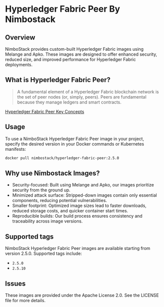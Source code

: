 # Hyperledger Fabric Peer By Nimbostack

## Overview

NimboStack provides custom-built Hyperledger Fabric images using Melange and Apko. These images are designed to offer enhanced security, reduced size, and improved performance for Hyperledger Fabric deployments.

## What is Hyperledger Fabric Peer?

> A fundamental element of a Hyperledger Fabric blockchain network is the set of peer nodes (or, simply, peers). Peers are fundamental because they manage ledgers and smart contracts.

[Hyperledger Fabric Peer Key Concepts](https://hyperledger-fabric.readthedocs.io/en/latest/peers/peers.html)

## Usage

To use a NimboStack Hyperledger Fabric Peer image in your project, specify the desired version in your Docker commands or Kubernetes manifests:

```bash
docker pull nimbostack/hyperledger-fabric-peer:2.5.0
```

## Why use Nimbostack Images?

- Security-focused: Built using Melange and Apko, our images prioritize security from the ground up.
- Minimized attack surface: Stripped-down images contain only essential components, reducing potential vulnerabilities.
- Smaller footprint: Optimized image sizes lead to faster downloads, reduced storage costs, and quicker container start times.
- Reproducible builds: Our build process ensures consistency and traceability across image versions.

## Supported tags

NimboStack Hyperledger Fabric Peer images are available starting from version 2.5.0. Supported tags include:

- `2.5.0`
- `2.5.10`

## Issues

These images are provided under the Apache License 2.0. See the LICENSE file for more details.
